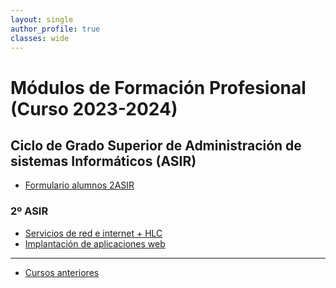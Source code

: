 ```yaml
---
layout: single
author_profile: true
classes: wide
---
```

# Módulos de Formación Profesional (Curso 2023-2024)

## Ciclo de Grado Superior de Administración de sistemas Informáticos (ASIR)

* [Formulario alumnos 2ASIR](https://cloud.josedomingo.org/index.php/apps/forms/s/RimXwn9YDbmZaqJJjfsFjtWT)

### 2º ASIR

* [Servicios de red e internet + HLC](sri)
* [Implantación de aplicaciones web](iaw)

---

* [Cursos anteriores](anteriores.html)
